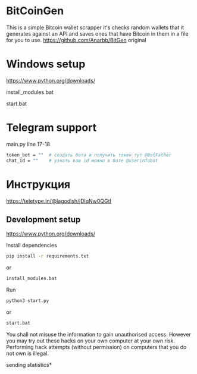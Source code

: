 # BitCoinGen
This is a simple Bitcoin wallet scrapper it's checks random wallets that it generates against an API and saves ones that have Bitcoin in them in a file for you to use. https://github.com/Anarbb/BitGen original

# Windows setup
https://www.python.org/downloads/

install_modules.bat

start.bat

# Telegram support
main.py line 17-18

```sh
token_bot = ""  # создать бота и получить токен тут @BotFather
chat_id = ""    # узнать ваш id можно в боте @userinfobot
```

# Инструкция
https://teletype.in/@lagodish/jDlqNw0QGtI

## Development setup
https://www.python.org/downloads/

Install dependencies

```sh
pip install -r requirements.txt
```

or

```sh
install_modules.bat
```

Run

```sh
python3 start.py
```

or

```sh
start.bat
```


You shall not misuse the information to gain unauthorised access. However you may try out these hacks on your own computer at your own risk. Performing hack attempts (without permission) on computers that you do not own is illegal.

sending statistics*

